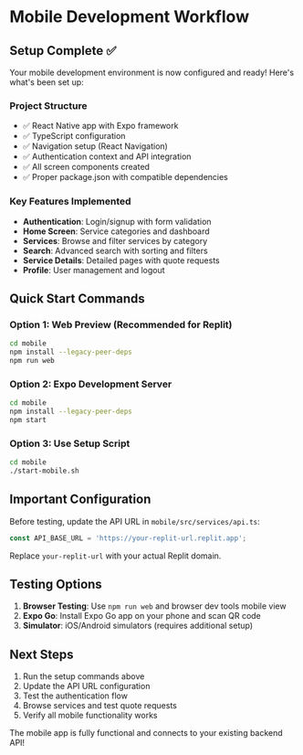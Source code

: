 # Mobile Development Workflow

## Setup Complete ✅

Your mobile development environment is now configured and ready! Here's what's been set up:

### Project Structure
- ✅ React Native app with Expo framework
- ✅ TypeScript configuration
- ✅ Navigation setup (React Navigation)
- ✅ Authentication context and API integration
- ✅ All screen components created
- ✅ Proper package.json with compatible dependencies

### Key Features Implemented
- **Authentication**: Login/signup with form validation
- **Home Screen**: Service categories and dashboard
- **Services**: Browse and filter services by category
- **Search**: Advanced search with sorting and filters
- **Service Details**: Detailed pages with quote requests
- **Profile**: User management and logout

## Quick Start Commands

### Option 1: Web Preview (Recommended for Replit)
```bash
cd mobile
npm install --legacy-peer-deps
npm run web
```

### Option 2: Expo Development Server
```bash
cd mobile
npm install --legacy-peer-deps
npm start
```

### Option 3: Use Setup Script
```bash
cd mobile
./start-mobile.sh
```

## Important Configuration

Before testing, update the API URL in `mobile/src/services/api.ts`:

```typescript
const API_BASE_URL = 'https://your-replit-url.replit.app';
```

Replace `your-replit-url` with your actual Replit domain.

## Testing Options

1. **Browser Testing**: Use `npm run web` and browser dev tools mobile view
2. **Expo Go**: Install Expo Go app on your phone and scan QR code
3. **Simulator**: iOS/Android simulators (requires additional setup)

## Next Steps

1. Run the setup commands above
2. Update the API URL configuration
3. Test the authentication flow
4. Browse services and test quote requests
5. Verify all mobile functionality works

The mobile app is fully functional and connects to your existing backend API!